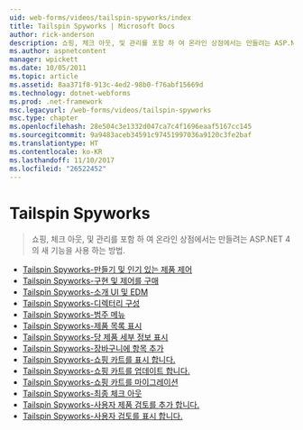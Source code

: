 ```yaml
---
uid: web-forms/videos/tailspin-spyworks/index
title: Tailspin Spyworks | Microsoft Docs
author: rick-anderson
description: 쇼핑, 체크 아웃, 및 관리를 포함 하 여 온라인 상점에서는 만들려는 ASP.NET 4의 새 기능을 사용 하는 방법.
ms.author: aspnetcontent
manager: wpickett
ms.date: 10/05/2011
ms.topic: article
ms.assetid: 8aa371f8-913c-4ed2-98b0-f76abf15669d
ms.technology: dotnet-webforms
ms.prod: .net-framework
msc.legacyurl: /web-forms/videos/tailspin-spyworks
msc.type: chapter
ms.openlocfilehash: 28e504c3e1332d047ca7c4f1696eaaf5167cc145
ms.sourcegitcommit: 9a9483aceb34591c97451997036a9120c3fe2baf
ms.translationtype: HT
ms.contentlocale: ko-KR
ms.lasthandoff: 11/10/2017
ms.locfileid: "26522452"
---
```

<a name="tailspin-spyworks"></a>Tailspin Spyworks
====================
> 쇼핑, 체크 아웃, 및 관리를 포함 하 여 온라인 상점에서는 만들려는 ASP.NET 4의 새 기능을 사용 하는 방법.


- [Tailspin Spyworks-만들기 및 인기 있는 제품 제어](tailspin-spyworks-creating-and-using-the-popular-products-control.md)
- [Tailspin Spyworks-구현 및 제어를 구매](tailspin-spyworks-implementing-and-using-the-also-purchased-control.md)
- [Tailspin Spyworks-소개 UI 및 EDM](tailspin-spyworks-intro-ui-and-edm.md)
- [Tailspin Spyworks-디렉터리 구성](tailspin-spyworks-directory-organization.md)
- [Tailspin Spyworks-범주 메뉴](tailspin-spyworks-category-menu.md)
- [Tailspin Spyworks-제품 목록 표시](tailspin-spyworks-display-the-product-list.md)
- [Tailspin Spyworks-당 제품 세부 정보 표시](tailspin-spyworks-display-per-product-details.md)
- [Tailspin Spyworks-장바구니에 항목 추가](tailspin-spyworks-adding-items-to-the-shopping-cart.md)
- [Tailspin Spyworks-쇼핑 카트를 표시 합니다.](tailspin-spyworks-display-shopping-cart.md)
- [Tailspin Spyworks-쇼핑 카트를 업데이트 합니다.](tailspin-spyworks-update-the-shopping-cart.md)
- [Tailspin Spyworks-쇼핑 카트를 마이그레이션](tailspin-spyworks-migrate-the-shopping-cart.md)
- [Tailspin Spyworks-최종 체크 아웃](tailspin-spyworks-final-check-out.md)
- [Tailspin Spyworks-사용자 제품 검토를 추가 합니다.](tailspin-spyworks-adding-user-product-reviews.md)
- [Tailspin Spyworks-사용자 검토를 표시 합니다.](tailspin-spyworks-displaying-user-reviews.md)

